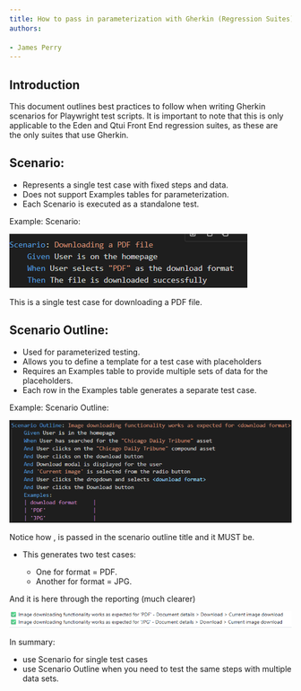 ```yaml
---
title: How to pass in parameterization with Gherkin (Regression Suites)
authors: 

- James Perry
---
```


## Introduction

This document outlines best practices to follow when writing Gherkin scenarios for Playwright test scripts. It is important to note that this is only applicable to the Eden and Qtui Front End regression suites, as these are the only suites that use Gherkin.

## Scenario:

- Represents a single test case with fixed steps and data.
- Does not support Examples tables for parameterization.
- Each Scenario is executed as a standalone test.

Example: Scenario:
 
 ![Example](scenario.png)  

This is a single test case for downloading a PDF file.

## Scenario Outline:
- Used for parameterized testing.
- Allows you to define a template for a test case with placeholders
- Requires an Examples table to provide multiple sets of data for the placeholders.
- Each row in the Examples table generates a separate test case.

Example: Scenario Outline:

![Example](outline.png)  
 
Notice how , <download format> is passed in the scenario outline title and it MUST be.
 
- This generates two test cases:
    
    - One for format = PDF.
    - Another for format = JPG.

And it is here through the reporting (much clearer)

![Example](reporting.png)  
 
In summary:

- use Scenario for single test cases
- use Scenario Outline when you need to test the same steps with multiple data sets.

